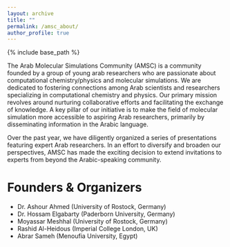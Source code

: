 ```yaml
---
layout: archive
title: ""
permalink: /amsc_about/
author_profile: true
---
```


{% include base_path %}

The Arab Molecular Simulations Community (AMSC) is a community founded by a group of young arab researchers who are passionate about computational chemistry/physics and molecular simulations. We are dedicated to fostering connections among Arab scientists and researchers specializing in computational chemistry and physics. Our primary mission revolves around nurturing collaborative efforts and facilitating the exchange of knowledge. A key pillar of our initiative is to make the field of molecular simulation more accessible to aspiring Arab researchers, primarily by disseminating information in the Arabic language.

Over the past year, we have diligently organized a series of presentations featuring expert Arab researchers. In an effort to diversify and broaden our perspectives, AMSC has made the exciting decision to extend invitations to experts from beyond the Arabic-speaking community.

Founders & Organizers
=====================

- Dr. Ashour Ahmed (University of Rostock, Germany)
- Dr. Hossam Elgabarty (Paderborn University, Germany)
- Moyassar Meshhal (University of Rostock, Germany)
- Rashid Al-Heidous (Imperial College London, UK)
- Abrar Sameh (Menoufia University, Egypt)
